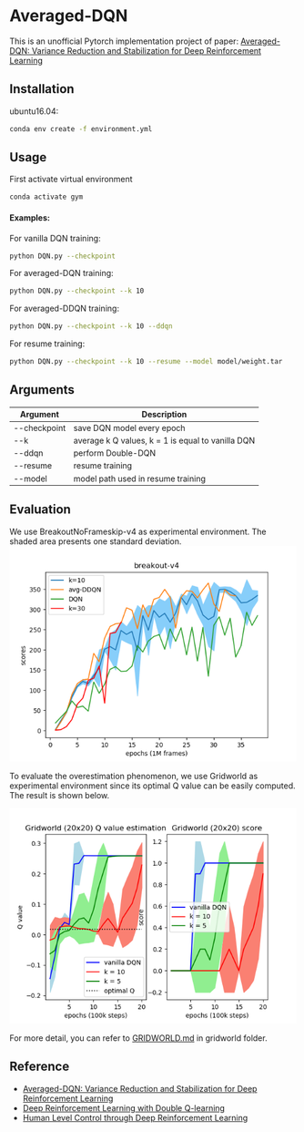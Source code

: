 # Averaged-DQN
This is an unofficial Pytorch implementation project of 
paper: [Averaged-DQN: Variance Reduction and Stabilization
for Deep Reinforcement Learning](https://arxiv.org/pdf/1611.01929.pdf)

## Installation

ubuntu16.04:
```sh
conda env create -f environment.yml
```
## Usage
First activate virtual environment
```sh
conda activate gym
```
#### Examples:
For vanilla DQN training:
```sh
python DQN.py --checkpoint 
```
For averaged-DQN training:
```sh
python DQN.py --checkpoint --k 10
```
For averaged-DDQN training:
```sh
python DQN.py --checkpoint --k 10 --ddqn
```
For resume training:
```sh
python DQN.py --checkpoint --k 10 --resume --model model/weight.tar
```
## Arguments
| Argument      | Description   |
| ------------- | ------------- |
| --checkpoint  | save DQN model every epoch  |
| --k           | average k Q values, k = 1 is equal to vanilla DQN |
| --ddqn        | perform Double-DQN |
| --resume      | resume training |
| --model        | model path used in resume training |

## Evaluation
We use BreakoutNoFrameskip-v4 as experimental environment. The shaded area presents one standard deviation.
<img src="./misc/both.png"/>

To evaluate the overestimation phenomenon, we use Gridworld as experimental environment since its optimal Q value can be easily computed. The result is shown below.

<img src="./misc/q.png"/>

For more detail, you can refer to [GRIDWORLD.md](https://github.com/elephanting/Averaged-DQN-Pytorch/blob/master/gridworld/GRIDWORLD.md) in gridworld folder.

## Reference
* [Averaged-DQN: Variance Reduction and Stabilization for Deep Reinforcement Learning](https://arxiv.org/pdf/1611.01929.pdf)
* [Deep Reinforcement Learning with Double Q-learning](https://arxiv.org/pdf/1509.06461.pdf)
* [Human Level Control through Deep Reinforcement Learning](https://www.nature.com/nature/journal/v518/n7540/full/nature14236.html)
